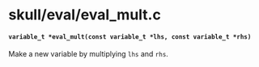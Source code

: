 # skull/eval/eval_mult.c

#### `variable_t *eval_mult(const variable_t *lhs, const variable_t *rhs)`
Make a new variable by multiplying `lhs` and `rhs`.

